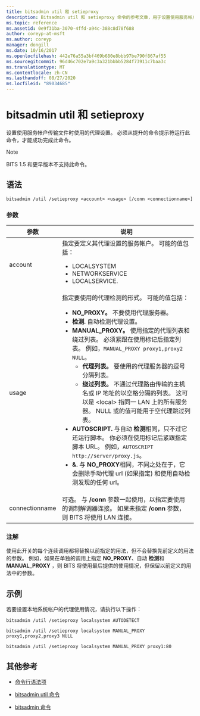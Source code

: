 ```yaml
---
title: bitsadmin util 和 setieproxy
description: Bitsadmin util 和 setieproxy 命令的参考文章，用于设置使用服务帐户传输文件时使用的代理设置。
ms.topic: reference
ms.assetid: 0e9f31ba-3070-4ffd-a94c-388c8d78f688
author: coreyp-at-msft
ms.author: coreyp
manager: dongill
ms.date: 10/16/2017
ms.openlocfilehash: 442e76a55a3bf469b680e8bbb97be790f867af55
ms.sourcegitcommit: 96d46c702e7a9c3a321bbbb5284f73911c7baa3c
ms.translationtype: MT
ms.contentlocale: zh-CN
ms.lasthandoff: 08/27/2020
ms.locfileid: "89034685"
---
```

# <a name="bitsadmin-util-and-setieproxy"></a>bitsadmin util 和 setieproxy

设置使用服务帐户传输文件时使用的代理设置。 必须从提升的命令提示符运行此命令，才能成功完成此命令。

> [!NOTE]
> BITS 1.5 和更早版本不支持此命令。

## <a name="syntax"></a>语法

```
bitsadmin /util /setieproxy <account> <usage> [/conn <connectionname>]
```

### <a name="parameters"></a>参数

| 参数 | 说明 |
| --------- | ---------- |
| account | 指定要定义其代理设置的服务帐户。 可能的值包括：<ul><li>LOCALSYSTEM</li><li>   NETWORKSERVICE</li><li>LOCALSERVICE.</li></ul> |
| usage | 指定要使用的代理检测的形式。 可能的值包括：<ul><li>**NO_PROXY。** 不要使用代理服务器。</li><li>**检测.** 自动检测代理设置。</li><li>**MANUAL_PROXY。** 使用指定的代理列表和绕过列表。 必须紧跟在使用标记后指定列表。 例如，`MANUAL_PROXY proxy1,proxy2 NULL`。<ul><li>**代理列表。** 要使用的代理服务器的逗号分隔列表。</li><li>**绕过列表。** 不通过代理路由传输的主机名或 IP 地址的以空格分隔的列表。 这可以是 \<local> 指同一 LAN 上的所有服务器。 NULL 或的值可能用于空代理跳过列表。</li></ul><li>**AUTOSCRIPT.** 与自动 **检测**相同，只不过它还运行脚本。 你必须在使用标记后紧跟指定脚本 URL。 例如，`AUTOSCRIPT http://server/proxy.js`。</li><li>**&.** 与 **NO_PROXY**相同，不同之处在于，它会删除手动代理 url (如果指定) 和使用自动检测发现的任何 url。</li></ul> |
| connectionname | 可选。 与 **/conn** 参数一起使用，以指定要使用的调制解调器连接。 如果未指定 **/conn** 参数，则 BITS 将使用 LAN 连接。 |

### <a name="remarks"></a>注解

使用此开关的每个连续调用都将替换以前指定的用法，但不会替换先前定义的用法的参数。 例如，如果在单独的调用上指定 **NO_PROXY**、自动 **检测**和 **MANUAL_PROXY** ，则 BITS 将使用最后提供的使用情况，但保留以前定义的用法中的参数。

## <a name="examples"></a>示例

若要设置本地系统帐户的代理使用情况，请执行以下操作：

```
bitsadmin /util /setieproxy localsystem AUTODETECT
```

```
bitsadmin /util /setieproxy localsystem MANUAL_PROXY proxy1,proxy2,proxy3 NULL
```

```
bitsadmin /util /setieproxy localsystem MANUAL_PROXY proxy1:80
```

## <a name="additional-references"></a>其他参考

- [命令行语法项](command-line-syntax-key.md)

- [bitsadmin util 命令](bitsadmin-util.md)

- [bitsadmin 命令](bitsadmin.md)
